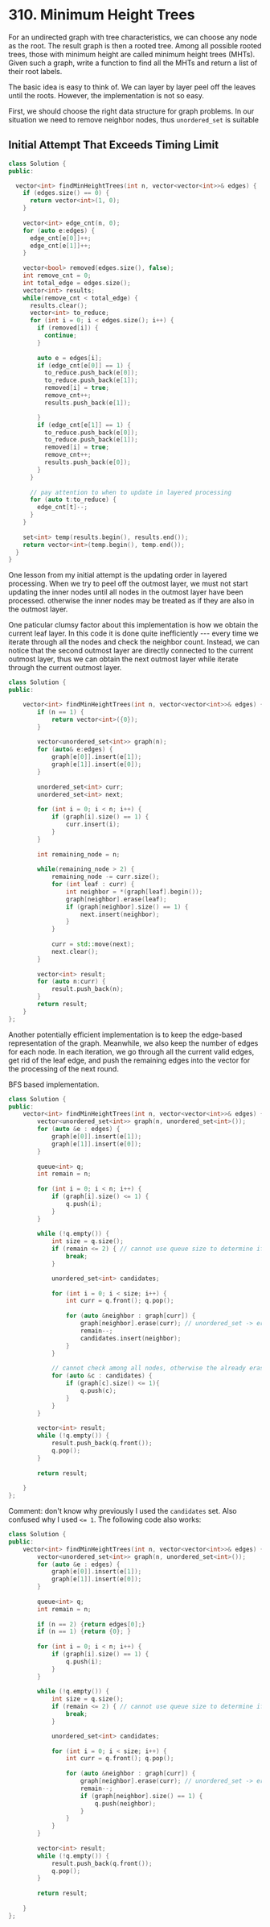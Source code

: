 # 310. Minimum Height Trees

For an undirected graph with tree characteristics, we can choose any node as the root. The result graph is then a rooted tree. Among all possible rooted trees, those with minimum height are called minimum height trees (MHTs). Given such a graph, write a function to find all the MHTs and return a list of their root labels.

The basic idea is easy to think of. We can layer by layer peel off the leaves until the roots. However, the implementation is not so easy.

First, we should choose the right data structure for graph problems. In our situation we need to remove neighbor nodes, thus `unordered_set` is suitable

## Initial Attempt That Exceeds Timing Limit

```c++
class Solution {
public:

  vector<int> findMinHeightTrees(int n, vector<vector<int>>& edges) {
    if (edges.size() == 0) {
      return vector<int>(1, 0);
    }
    
    vector<int> edge_cnt(n, 0);
    for (auto e:edges) {
      edge_cnt[e[0]]++;
      edge_cnt[e[1]]++;
    }
    
    vector<bool> removed(edges.size(), false);
    int remove_cnt = 0;
    int total_edge = edges.size();
    vector<int> results;
    while(remove_cnt < total_edge) {
      results.clear();
      vector<int> to_reduce;
      for (int i = 0; i < edges.size(); i++) {
        if (removed[i]) {
          continue;
        }
        
        auto e = edges[i];
        if (edge_cnt[e[0]] == 1) {
          to_reduce.push_back(e[0]);
          to_reduce.push_back(e[1]);
          removed[i] = true;
          remove_cnt++;
          results.push_back(e[1]);

        }
        if (edge_cnt[e[1]] == 1) {
          to_reduce.push_back(e[0]);
          to_reduce.push_back(e[1]);
          removed[i] = true;
          remove_cnt++;
          results.push_back(e[0]);
        }
      }
        
      // pay attention to when to update in layered processing
      for (auto t:to_reduce) {
        edge_cnt[t]--;
      }
    }
    
    set<int> temp(results.begin(), results.end());
    return vector<int>(temp.begin(), temp.end());
  }
}    
```

One lesson from my initial attempt is the updating order in layered processing. When we try to peel off the outmost layer, we must not start updating the inner nodes until all nodes in the outmost layer have been processed. otherwise the inner nodes may be treated as if they are also in the outmost layer.

One paticular clumsy factor about this implementation is how we obtain the current leaf layer. In this code it is done quite inefficiently --- every time we iterate through all the nodes and check the neighbor count. Instead, we can notice that the second outmost layer are directly connected to the current outmost layer, thus we can obtain the next outmost layer while iterate through the current outmost layer.

```c++
class Solution {
public:

    vector<int> findMinHeightTrees(int n, vector<vector<int>>& edges) {
        if (n == 1) {
            return vector<int>({0});
        }
        
        vector<unordered_set<int>> graph(n);
        for (auto& e:edges) {
            graph[e[0]].insert(e[1]);
            graph[e[1]].insert(e[0]);
        }
        
        unordered_set<int> curr;
        unordered_set<int> next;
        
        for (int i = 0; i < n; i++) {
            if (graph[i].size() == 1) {
                curr.insert(i);
            }
        }
        
        int remaining_node = n;
        
        while(remaining_node > 2) {
            remaining_node -= curr.size();
            for (int leaf : curr) {
                int neighbor = *(graph[leaf].begin());
                graph[neighbor].erase(leaf);
                if (graph[neighbor].size() == 1) {
                    next.insert(neighbor);
                }
            }
            
            curr = std::move(next);
            next.clear();
        }
        
        vector<int> result;
        for (auto n:curr) {
            result.push_back(n);
        }
        return result;
    }
};
```

Another potentially efficient implementation is to keep the edge-based representation of the graph. Meanwhile, we also keep the number of edges for each node. In each iteration, we go through all the current valid edges, get rid of the leaf edge, and push the remaining edges into the vector for the processing of the next round.

BFS based implementation.
```c++
class Solution {
public:
    vector<int> findMinHeightTrees(int n, vector<vector<int>>& edges) {
        vector<unordered_set<int>> graph(n, unordered_set<int>());
        for (auto &e : edges) {
            graph[e[0]].insert(e[1]);
            graph[e[1]].insert(e[0]);
        }
        
        queue<int> q;
        int remain = n;
        
        for (int i = 0; i < n; i++) {
            if (graph[i].size() <= 1) {
                q.push(i);
            }
        }
        
        while (!q.empty()) {
            int size = q.size();
            if (remain <= 2) { // cannot use queue size to determine if finished
                break;
            }

            unordered_set<int> candidates;
            
            for (int i = 0; i < size; i++) {
                int curr = q.front(); q.pop();
                
                for (auto &neighbor : graph[curr]) {
                    graph[neighbor].erase(curr); // unordered_set -> erase / insert
                    remain--;      
                    candidates.insert(neighbor);
                }    
            }
            
            // cannot check among all nodes, otherwise the already erased nodes will be recounted.
            for (auto &c : candidates) {
                if (graph[c].size() <= 1){ 
                    q.push(c);
                }
            }   
        }
        
        vector<int> result;
        while (!q.empty()) {
            result.push_back(q.front());
            q.pop();
        }
        
        return result;
        
    }
};
```

Comment: don't know why previously I used the `candidates` set. Also confused why I used `<= 1`. The following code also works:

```c++
class Solution {
public:
    vector<int> findMinHeightTrees(int n, vector<vector<int>>& edges) {
        vector<unordered_set<int>> graph(n, unordered_set<int>());
        for (auto &e : edges) {
            graph[e[0]].insert(e[1]);
            graph[e[1]].insert(e[0]);
        }
        
        queue<int> q;
        int remain = n;
        
        if (n == 2) {return edges[0];}
        if (n == 1) {return {0}; }
        
        for (int i = 0; i < n; i++) {
            if (graph[i].size() == 1) {
                q.push(i);
            }
        }
        
        while (!q.empty()) {
            int size = q.size();
            if (remain <= 2) { // cannot use queue size to determine if finished
                break;
            }

            unordered_set<int> candidates;
            
            for (int i = 0; i < size; i++) {
                int curr = q.front(); q.pop();
                
                for (auto &neighbor : graph[curr]) {
                    graph[neighbor].erase(curr); // unordered_set -> erase / insert
                    remain--;      
                    if (graph[neighbor].size() == 1) {
                        q.push(neighbor);
                    }
                }    
            }
        }
        
        vector<int> result;
        while (!q.empty()) {
            result.push_back(q.front());
            q.pop();
        }
        
        return result;
        
    }
};
```